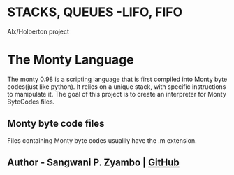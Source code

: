 # STACKS, QUEUES -LIFO, FIFO
Alx/Holberton project
# The Monty Language
The monty 0.98 is a scripting language that is first compiled into Monty byte codes(just like python).
It relies on a unique stack, with specific instructions to manipulate it. The goal of this project is
to create an interpreter for Monty ByteCodes files.
## Monty byte code files
Files containing Monty byte codes usuallly have the .m extension.

## Author - Sangwani P. Zyambo |  [GitHub](https://github.com/sangwani-coder)

